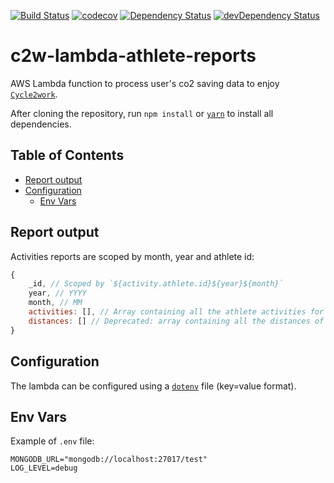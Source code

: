[![Build Status](https://travis-ci.org/cycle2work/c2w-lambda-athlete-reports.svg?branch=master)](https://travis-ci.org/cycle2work/c2w-lambda-athlete-reports)
[![codecov](https://codecov.io/gh/cycle2work/c2w-lambda-athlete-reports/branch/master/graph/badge.svg)](https://codecov.io/gh/cycle2work/c2w-lambda-athlete-reports)
[![Dependency Status](https://david-dm.org/cycle2work/c2w-lambda-athlete-reports.svg)](https://david-dm.org/cycle2work/c2w-lambda-athlete-reports)
[![devDependency Status](https://david-dm.org/cycle2work/c2w-lambda-athlete-reports/dev-status.svg)](https://david-dm.org/cycle2work/c2w-lambda-athlete-reports#info=devDependencies)

# c2w-lambda-athlete-reports

AWS Lambda function to process user's co2 saving data to enjoy [`Cycle2work`](https://cycle2work.io).

After cloning the repository, run `npm install` or [`yarn`](https://yarnpkg.com) to install all dependencies.

## Table of Contents

*   [Report output](#report-outpu)
*   [Configuration](#configuration)
    *   [Env Vars](#env-vars)

## Report output

Activities reports are scoped by month, year and athlete id:

```js
{
    _id, // Scoped by `${activity.athlete.id}${year}${month}`
    year, // YYYY
    month, // MM
    activities: [], // Array containing all the athlete activities for this report
    distances: [] // Deprecated: array containing all the distances of the athlete activities, use `activities` property instead since this property could contains duplicated activities
}
```

## Configuration

The lambda can be configured using a [`dotenv`](https://github.com/motdotla/dotenv) file (key=value format).

## Env Vars

Example of `.env` file:

```
MONGODB_URL="mongodb://localhost:27017/test"
LOG_LEVEL=debug
```
